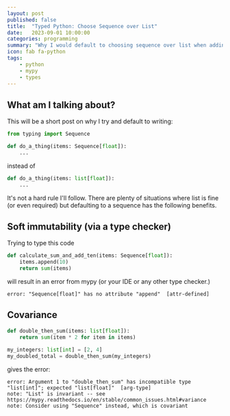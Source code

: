 ```yaml
---
layout: post
published: false
title:  "Typed Python: Choose Sequence over List"
date:   2023-09-01 10:00:00
categories: programming
summary: "Why I would default to choosing sequence over list when adding types to a function"
icon: fab fa-python
tags:
    - python
    - mypy
    - types
---
```


## What am I talking about?
This will be a short post on why I try and default to writing:

```python
from typing import Sequence

def do_a_thing(items: Sequence[float]):
    ...
```

instead of 

```python
def do_a_thing(items: list[float]):
    ...
```

It's not a hard rule I'll follow. There are plenty of situations where list is fine (or even required) but 
defaulting to a sequence has the following benefits.

## Soft immutability (via a type checker)

Trying to type this code

```python
def calculate_sum_and_add_ten(items: Sequence[float]):
    items.append(10)
    return sum(items)
```

will result in an error from mypy (or your IDE or any other type checker.)

```
error: "Sequence[float]" has no attribute "append"  [attr-defined]
```

## Covariance

```python
def double_then_sum(items: list[float]):
    return sum(item * 2 for item in items)
    
my_integers: list[int] = [2, 4]
my_doubled_total = double_then_sum(my_integers)
```

gives the error:

```
error: Argument 1 to "double_then_sum" has incompatible type "list[int]"; expected "list[float]"  [arg-type]
note: "List" is invariant -- see https://mypy.readthedocs.io/en/stable/common_issues.html#variance
note: Consider using "Sequence" instead, which is covariant
```
